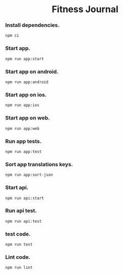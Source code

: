 <h1 align='center'>Fitness Journal</h1>

### Install dependencies.

```
npm ci
```

### Start app.
```
npm run app:start
```

### Start app on android.

```
npm run app:android
```

### Start app on ios.

```
npm run app:ios
```

### Start app on web.

```
npm run app:web
```

### Run app tests.

```
npm run app:test
```

### Sort app translations keys.

```
npm run app:sort-json
```

### Start api.

```
npm run api:start
```

### Run api test.

```
npm run api:test
```

### test code.

```
npm run test
```

### Lint code.

```
npm run lint
```